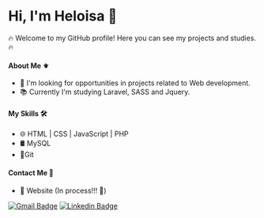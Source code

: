# Hi, I'm Heloisa 👋

🔥 Welcome to my GitHub profile! Here you can see my projects and studies. 🔥

#### About Me ⚜️
- 🚀 I'm looking for opportunities in projects related to Web development.<br>
- 📚 Currently I'm studying Laravel, SASS and Jquery.<br>

#### My Skills 🛠️
- 🌐 HTML | CSS | JavaScript | PHP<br>
- 🛢️ MySQL <br>
- 🔧Git<br>

#### Contact Me 📧
- 🔗 Website (In process!!! 🤫)<br>

[![Gmail Badge](https://img.shields.io/badge/-Gmail-c14438?style=flat-square&labelColor=c14438&logo=gmail&logoColor=white&link=mailto:jauheloisa@gmail.com)](mailto:jauheloisa@gmail.com)
[![Linkedin Badge](https://img.shields.io/badge/-LinkedIn-blue?style=flat-square&logo=Linkedin&logoColor=white&link=https://www.linkedin.com/in/heloisafernanda2/)](https://www.linkedin.com/in/heloisafernanda2/)
